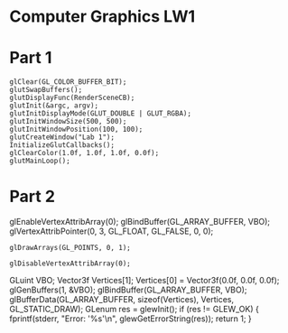 # Computer Graphics LW1
# Part 1
	glClear(GL_COLOR_BUFFER_BIT);
	glutSwapBuffers();
	glutDisplayFunc(RenderSceneCB);
	glutInit(&argc, argv);
	glutInitDisplayMode(GLUT_DOUBLE | GLUT_RGBA);
	glutInitWindowSize(500, 500);
	glutInitWindowPosition(100, 100);
	glutCreateWindow("Lab 1");
	InitializeGlutCallbacks();
	glClearColor(1.0f, 1.0f, 1.0f, 0.0f);
	glutMainLoop();
  # Part 2
  
  glEnableVertexAttribArray(0);
	glBindBuffer(GL_ARRAY_BUFFER, VBO);
	glVertexAttribPointer(0, 3, GL_FLOAT, GL_FALSE, 0, 0);

	glDrawArrays(GL_POINTS, 0, 1);

	glDisableVertexAttribArray(0);
  GLuint VBO;
  Vector3f Vertices[1];
	Vertices[0] = Vector3f(0.0f, 0.0f, 0.0f);
	glGenBuffers(1, &VBO);
	glBindBuffer(GL_ARRAY_BUFFER, VBO);
	glBufferData(GL_ARRAY_BUFFER, sizeof(Vertices), Vertices, GL_STATIC_DRAW);
  GLenum res = glewInit();
	if (res != GLEW_OK)
	{
		fprintf(stderr, "Error: '%s'\n", glewGetErrorString(res));
		return 1;
	}

